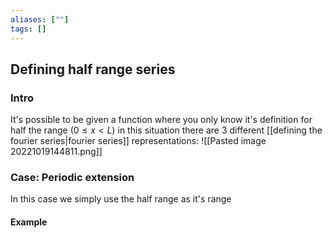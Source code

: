 ```yaml
---
aliases: [""]
tags: []
---
```


## Defining half range series
### Intro
It's possible to be given a function where you only know it's definition for half the range ($0\leq x < L$) in this situation there are 3 different [[defining the fourier series|fourier series]] representations:
![[Pasted image 20221019144811.png]]

### Case: Periodic extension
In this case we simply use the half range as it's range


#### Example

